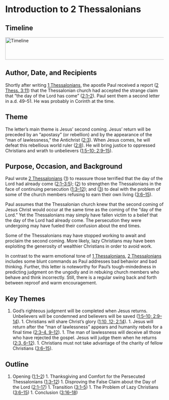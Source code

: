 
# Introduction to 2 Thessalonians

## Timeline

 [ <img src="https:https://www.esv.org//static.esvmedia.orghttps://www.esv.org/media/esv-global-study-biblehttps://www.esv.org/images/mediumhttps://www.esv.org/chart_53_timeline.png" alt="Timeline" width="700" height="71"/> ](https:https://www.esv.org//static.esvmedia.orghttps://www.esv.org/media/esv-global-study-biblehttps://www.esv.org/images/big/chart_53_timeline.png) 

## Author, Date, and Recipients

Shortly after writing [1 Thessalonians](https://www.esv.org/1+Thessalonians+1%3A1%E2%80%935%3A28/), the apostle Paul received a report ([2 Thess. 3:11](https://www.esv.org/2+Thessalonians+3%3A11/)) that the Thessalonian church had accepted the strange claim that “the day of the Lord has come” ([2:1–2](https://www.esv.org/2+Thessalonians+2%3A1%E2%80%932/)). Paul sent them a second letter in a.d. 49–51. He was probably in Corinth at the time.

## Theme

The letter’s main theme is Jesus’ second coming. Jesus’ return will be preceded by an “apostasy” (or rebellion) and by the appearance of the “man of lawlessness,” the Antichrist ([2:3](https://www.esv.org/2+Thessalonians+2%3A3/)). When Jesus comes, he will defeat this rebellious world ruler ([2:8](https://www.esv.org/2+Thessalonians+2%3A8/)). He will bring justice to oppressed Christians and wrath to unbelievers ([1:5–10; 2:9–15](https://www.esv.org/2+Thessalonians+1%3A5%E2%80%9310%2C+2%3A9%E2%80%9315/)).

## Purpose, Occasion, and Background

Paul wrote [2 Thessalonians](https://www.esv.org/2+Thessalonians+1%3A1%E2%80%933%3A18/) ([1](https://www.esv.org/2+Thessalonians+1%3A1%E2%80%9312/)) to reassure those terrified that the day of the Lord had already come ([2:1–3:5](https://www.esv.org/2+Thessalonians+2%3A1%E2%80%933%3A5/)); ([2](https://www.esv.org/2+Thessalonians+2%3A1%E2%80%9317/)) to strengthen the Thessalonians in the face of continuing persecution ([1:3–12](https://www.esv.org/2+Thessalonians+1%3A3%E2%80%9312/)); and ([3](https://www.esv.org/2+Thessalonians+3%3A1%E2%80%9318/)) to deal with the problem of some of the church members refusing to earn their own living ([3:6–15](https://www.esv.org/2+Thessalonians+3%3A6%E2%80%9315/)).

Paul assumes that the Thessalonian church knew that the second coming of Jesus Christ would occur at the same time as the coming of the “day of the Lord.” Yet the Thessalonians may simply have fallen victim to a belief that the day of the Lord had already come. The persecution they were undergoing may have fueled their confusion about the end times.

Some of the Thessalonians may have stopped working to await and proclaim the second coming. More likely, lazy Christians may have been exploiting the generosity of wealthier Christians in order to avoid work.

In contrast to the warm emotional tone of [1 Thessalonians](https://www.esv.org/1+Thessalonians+1%3A1%E2%80%935%3A28/), [2 Thessalonians](https://www.esv.org/2+Thessalonians+1%3A1%E2%80%933%3A18/) includes some blunt commands as Paul addresses bad behavior and bad thinking. Further, this letter is noteworthy for Paul’s tough-mindedness in predicting judgment on the ungodly and in rebuking church members who behave and think incorrectly. Still, there is a regular swing back and forth between reproof and warm encouragement.

## Key Themes
1. God’s righteous judgment will be completed when Jesus returns. Unbelievers will be condemned and believers will be saved ([1:5–10; 2:9–14](https://www.esv.org/2+Thessalonians+1%3A5%E2%80%9310%2C+2%3A9%E2%80%9314/)). 1. Christians will share Christ’s glory ([1:10, 12; 2:14](https://www.esv.org/2+Thessalonians+1%3A10%2C+1%3A12%2C+2%3A14/)). 1. Jesus will return after the “man of lawlessness” appears and humanity rebels for a final time ([2:3–4, 9–12](https://www.esv.org/2+Thessalonians+2%3A3%E2%80%934%2C+2%3A9%E2%80%9312/)). 1. The man of lawlessness will deceive all those who have rejected the gospel. Jesus will judge them when he returns ([2:3, 6–12](https://www.esv.org/2+Thessalonians+2%3A3%2C+2%3A6%E2%80%9312/)). 1. Christians must not take advantage of the charity of fellow Christians ([3:6–15](https://www.esv.org/2+Thessalonians+3%3A6%E2%80%9315/)). 
## Outline
1. Opening ([1:1–2](https://www.esv.org/2+Thessalonians+1%3A1%E2%80%932/)) 1. Thanksgiving and Comfort for the Persecuted Thessalonians ([1:3–12](https://www.esv.org/2+Thessalonians+1%3A3%E2%80%9312/)) 1. Disproving the False Claim about the Day of the Lord ([2:1–17](https://www.esv.org/2+Thessalonians+2%3A1%E2%80%9317/)) 1. Transition ([3:1–5](https://www.esv.org/2+Thessalonians+3%3A1%E2%80%935/)) 1. The Problem of Lazy Christians ([3:6–15](https://www.esv.org/2+Thessalonians+3%3A6%E2%80%9315/)) 1. Conclusion ([3:16–18](https://www.esv.org/2+Thessalonians+3%3A16%E2%80%9318/)) 
